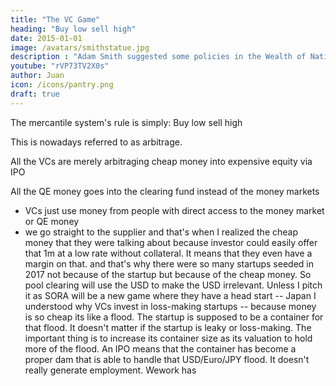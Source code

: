 ```yaml
---
title: "The VC Game"
heading: "Buy low sell high"
date: 2015-01-01
image: /avatars/smithstatue.jpg
description : "Adam Smith suggested some policies in the Wealth of Nations which produced bad effects"
youtube: "rVP73TV2X0s"
author: Juan
icon: /icons/pantry.png
draft: true
---
```


The mercantile system's rule is simply: Buy low sell high

This is nowadays referred to as arbitrage. 

All the VCs are merely arbitraging cheap money into expensive equity via IPO

All the QE money goes into the clearing fund instead of the money markets


- VCs just use money from people with direct access to the money market or QE money 
- we go straight to the supplier and that's when I realized the cheap money that they were talking about because investor could easily offer that 1m at a low rate without collateral. It means that they even have a margin on that. and that's why there were so many startups seeded in 2017 not because of the startup but because of the cheap money. So pool clearing will use the USD to make the USD irrelevant.
Unless I pitch it as SORA will be a new game where they have a head start -- Japan 
I understood why VCs invest in loss-making startups -- because money is so cheap its like a flood. The startup is supposed to be a container for that flood. It doesn't matter if the startup is leaky or loss-making. The important thing is to increase its container size as its valuation to hold more of the flood. An IPO means that the container has become a proper dam that is able to handle that USD/Euro/JPY flood. It doesn't really generate employment. Wework has 
